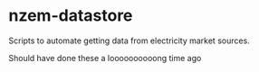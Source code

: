 nzem-datastore
==============

Scripts to automate getting data from electricity market sources.

Should have done these a loooooooooong time ago
